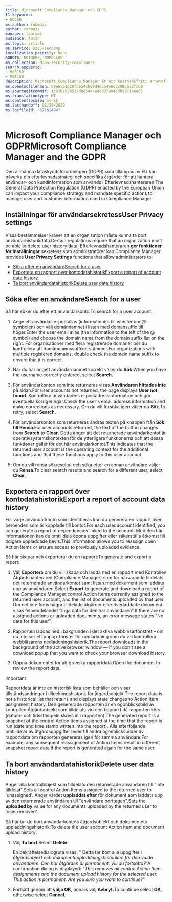 ```yaml
---
title: Microsoft Compliance Manager och GDPR
f1.keywords:
- NOCSH
ms.author: robmazz
author: robmazz
manager: laurawi
audience: Admin
ms.topic: article
ms.service: O365-seccomp
localization_priority: None
ROBOTS: NOINDEX, NOFOLLOW
ms.collection: M365-security-compliance
search.appverid:
- MOE150
- MET150
description: Microsoft Compliance Manager är ett kostnadsfritt arbetsflödesbaserat riskutvärderingsverktyg i Microsoft Service Trust Portal. Med Efterlevnadshanteraren kan du spåra, tilldela och verifiera aktiviteter för regelefterlevnad som är relaterade till Microsofts molntjänster.
ms.openlocfilehash: 69e6551620fb654cb09d46554e6e3c98b6a2fc60
ms.sourcegitcommit: 1c91b7b24537d0e54d484c3379043db53c1aea65
ms.translationtype: MT
ms.contentlocale: sv-SE
ms.lasthandoff: 01/29/2020
ms.locfileid: "52161494"
---
```

# <a name="microsoft-compliance-manager-and-the-gdpr"></a><span data-ttu-id="96905-104">Microsoft Compliance Manager och GDPR</span><span class="sxs-lookup"><span data-stu-id="96905-104">Microsoft Compliance Manager and the GDPR</span></span>

<span data-ttu-id="96905-105">Den allmänna dataskyddsförordningen (GDPR) som tillämpas av EU kan påverka din efterlevnadsstrategi och specifika åtgärder för att hantera användar- och kundinformation som används i Efterlevnadshanteraren.</span><span class="sxs-lookup"><span data-stu-id="96905-105">The General Data Protection Regulation (GDPR) enacted by the European Union can impact your compliance strategy and mandate specific actions to manage user and customer information used in Compliance Manager.</span></span>

## <a name="user-privacy-settings"></a><span data-ttu-id="96905-106">Inställningar för användarsekretess</span><span class="sxs-lookup"><span data-stu-id="96905-106">User Privacy settings</span></span>

<span data-ttu-id="96905-107">Vissa bestämmelser kräver att en organisation måste kunna ta bort användarhistorikdata.</span><span class="sxs-lookup"><span data-stu-id="96905-107">Certain regulations require that an organization must be able to delete user history data.</span></span> <span data-ttu-id="96905-108">Efterlevnadshanteraren **ger funktioner för Inställningar** sekretess som administratörer kan:</span><span class="sxs-lookup"><span data-stu-id="96905-108">Compliance Manager provides **User Privacy Settings** functions that allow administrators to:</span></span>
  
- [<span data-ttu-id="96905-109">Söka efter en användare</span><span class="sxs-lookup"><span data-stu-id="96905-109">Search for a user</span></span>](#search-for-a-user)
- [<span data-ttu-id="96905-110">Exportera en rapport över kontodatahistorik</span><span class="sxs-lookup"><span data-stu-id="96905-110">Export a report of account data history</span></span>](#export-a-report-of-account-data-history)
- [<span data-ttu-id="96905-111">Ta bort användardatahistorik</span><span class="sxs-lookup"><span data-stu-id="96905-111">Delete user data history</span></span>](#delete-user-data-history)
  
## <a name="search-for-a-user"></a><span data-ttu-id="96905-112">Söka efter en användare</span><span class="sxs-lookup"><span data-stu-id="96905-112">Search for a user</span></span>

<span data-ttu-id="96905-113">Så här söker du efter ett användarkonto:</span><span class="sxs-lookup"><span data-stu-id="96905-113">To search for a user account:</span></span>
  
1. <span data-ttu-id="96905-114">Ange ett användar-e-postalias (informationen till vänster om @-symbolen) och välj domännamnet i listan med domänsuffix till höger.</span><span class="sxs-lookup"><span data-stu-id="96905-114">Enter the user email alias (the information to the left of the @ symbol) and choose the domain name from the  domain suffix list on the right.</span></span> <span data-ttu-id="96905-115">För organisationer med flera registrerade domäner bör du kontrollera att domännamnssuffixet stämmer.</span><span class="sxs-lookup"><span data-stu-id="96905-115">For organizations with multiple registered domains, double check the domain name suffix to ensure that it is correct.</span></span>

2. <span data-ttu-id="96905-116">När du har angett användarnamnet korrekt väljer du **Sök**.</span><span class="sxs-lookup"><span data-stu-id="96905-116">When you have the username correctly entered, select **Search**.</span></span>

3. <span data-ttu-id="96905-117">För användarkonton som inte returneras visas **Användaren hittades inte** på sidan.</span><span class="sxs-lookup"><span data-stu-id="96905-117">For user accounts not returned, the page displays **User not found**.</span></span> <span data-ttu-id="96905-118">Kontrollera användarens e-postadressinformation och gör eventuella korrigeringar.</span><span class="sxs-lookup"><span data-stu-id="96905-118">Check the user's email address information and make corrections as necessary.</span></span> <span data-ttu-id="96905-119">Om du vill försöka igen väljer du **Sök**.</span><span class="sxs-lookup"><span data-stu-id="96905-119">To retry, select **Search**.</span></span>

4. <span data-ttu-id="96905-120">För användarkonton som returneras ändras texten på knappen från **Sök till** **Rensa**.</span><span class="sxs-lookup"><span data-stu-id="96905-120">For user accounts returned, the text of the button changes from **Search** to **Clear**.</span></span> <span data-ttu-id="96905-121">Detta anger att det returnerade användarkontot är operativsystemskontexten för de ytterligare funktionerna och att dessa funktioner gäller för det här användarkontot.</span><span class="sxs-lookup"><span data-stu-id="96905-121">This indicates that the returned user account is the operating context for the additional functions and that these functions apply to this user account.</span></span>

5. <span data-ttu-id="96905-122">Om du vill rensa sökresultat och söka efter en annan användare väljer du **Rensa**.</span><span class="sxs-lookup"><span data-stu-id="96905-122">To clear search results and search for a different user, select **Clear**.</span></span>

## <a name="export-a-report-of-account-data-history"></a><span data-ttu-id="96905-123">Exportera en rapport över kontodatahistorik</span><span class="sxs-lookup"><span data-stu-id="96905-123">Export a report of account data history</span></span>

<span data-ttu-id="96905-124">För varje användarkonto som identifieras kan du generera en rapport över beroenden som är kopplade till kontot.</span><span class="sxs-lookup"><span data-stu-id="96905-124">For each user account identified, you can generate a report of dependencies linked to the account.</span></span> <span data-ttu-id="96905-125">Med den här informationen kan du omtilldela öppna uppgifter eller säkerställa åtkomst till tidigare uppladdade bevis.</span><span class="sxs-lookup"><span data-stu-id="96905-125">This information allows you to reassign open Action Items or ensure access to previously uploaded evidence.</span></span>
  
 <span data-ttu-id="96905-126">Så här skapar och exporterar du en rapport:</span><span class="sxs-lookup"><span data-stu-id="96905-126">To generate and export a report:</span></span>
  
1. <span data-ttu-id="96905-127">Välj **Exportera** om du vill skapa och ladda ned en rapport med Kontrollen Åtgärdshanteraren (Compliance Manager) som för närvarande tilldelats det returnerade användarkontot samt listan med dokument som laddats upp av användaren.</span><span class="sxs-lookup"><span data-stu-id="96905-127">Select **Export** to generate and download a report of the Compliance Manager control Action Items currently assigned to the returned user account, and the list of documents uploaded by that user.</span></span> <span data-ttu-id="96905-128">Om det inte finns några tilldelade åtgärder eller överladdade dokument visas felmeddelandet "Inga data för den här användaren".</span><span class="sxs-lookup"><span data-stu-id="96905-128">If there are no assigned actions or uploaded documents, an error message states "No data for this user".</span></span>

2. <span data-ttu-id="96905-129">Rapporten laddas ned i bakgrunden i det aktiva webbläsarfönstret – om du inte ser ett popup-fönster för nedladdning som du vill kontrollera webbläsarens nedladdningshistorik.</span><span class="sxs-lookup"><span data-stu-id="96905-129">The report downloads in the background of the active browser window — if you don't see a download popup that you want to check your browser download history.</span></span>

3. <span data-ttu-id="96905-130">Öppna dokumentet för att granska rapportdata.</span><span class="sxs-lookup"><span data-stu-id="96905-130">Open the document to review the report data.</span></span>

> [!IMPORTANT]
> <span data-ttu-id="96905-131">Rapportdata är inte en historisk lista som behåller och visar tillståndsändringar i tilldelningshistorik för åtgärdsobjekt.</span><span class="sxs-lookup"><span data-stu-id="96905-131">The report data is not a historical list that retains and displays state changes to Action Item assignment history.</span></span> <span data-ttu-id="96905-132">Den genererade rapporten är en ögonblicksbild av kontrollen Åtgärdsobjekt som tilldelats vid den tidpunkt då rapporten körs (datum- och tidsstämpeln skrivs in i rapporten).</span><span class="sxs-lookup"><span data-stu-id="96905-132">The generated report is a snapshot of the control Action Items assigned at the time that the report is run (date and time stamp written into the report).</span></span> <span data-ttu-id="96905-133">Alla efterföljande omtilldelar av åtgärdsuppgifter leder till andra ögonblicksbilder av rapportdata om rapporten genereras igen för samma användare.</span><span class="sxs-lookup"><span data-stu-id="96905-133">For example, any subsequent reassignment of Action Items result in different snapshot report data if the report is generated again for the same user.</span></span>
  
## <a name="delete-user-data-history"></a><span data-ttu-id="96905-134">Ta bort användardatahistorik</span><span class="sxs-lookup"><span data-stu-id="96905-134">Delete user data history</span></span>

<span data-ttu-id="96905-135">Anger alla kontrollobjekt som tilldelats den returnerade användaren till "inte tilldelat".</span><span class="sxs-lookup"><span data-stu-id="96905-135">Sets all control Action Items assigned to the returned user to 'unassigned'.</span></span> <span data-ttu-id="96905-136">Anger värdet **uppladdat efter** för dokument som laddats upp av den returnerade användaren till "användare borttagen".</span><span class="sxs-lookup"><span data-stu-id="96905-136">Sets the **uploaded by** value for any documents uploaded by the returned user to 'user removed'.</span></span>
  
<span data-ttu-id="96905-137">Så här tar du bort användarkontots åtgärdsobjekt och dokumentets uppladdningshistorik:</span><span class="sxs-lookup"><span data-stu-id="96905-137">To delete the user account Action Item and document upload history:</span></span>
  
1. <span data-ttu-id="96905-138">Välj **Ta bort**.</span><span class="sxs-lookup"><span data-stu-id="96905-138">Select **Delete**.</span></span>

    <span data-ttu-id="96905-139">En bekräftelsedialogruta visas: " Detta tar bort alla uppgifter i *åtgärdsobjekt och dokumentuppladdningshistoriken för den valda användaren. Den här åtgärden är permanent. Vill du fortsätta?*"</span><span class="sxs-lookup"><span data-stu-id="96905-139">A confirmation dialog is displayed: "*This removes all control Action Item assignments and the document upload history for the selected user. This action is permanent. Are you sure you want to continue?*"</span></span>

2. <span data-ttu-id="96905-140">Fortsätt genom att **välja OK**, annars välj **Avbryt.**</span><span class="sxs-lookup"><span data-stu-id="96905-140">To continue select **OK**, otherwise select **Cancel**.</span></span>
